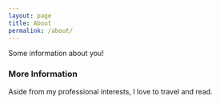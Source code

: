```yaml
---
layout: page
title: About
permalink: /about/
---
```


Some information about you!

### More Information

Aside from my professional interests, I love to travel and read.

